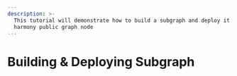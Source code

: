```yaml
---
description: >-
  This tutorial will demonstrate how to build a subgraph and deploy it on
  harmony public graph node
---
```


# Building & Deploying Subgraph


